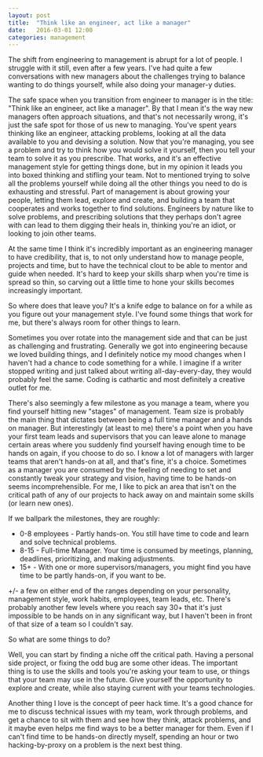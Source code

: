 ```yaml
---
layout: post
title:  "Think like an engineer, act like a manager"
date:   2016-03-01 12:00
categories: management
---
```


The shift from engineering to management is abrupt for a lot of people. I struggle with it still, even after a few years. I've had quite a few conversations with new managers about the challenges trying to balance wanting to do things yourself, while also doing your manager-y duties.

The safe space when you transition from engineer to manager is in the title: "Think like an engineer, act like a manager". By that I mean it's the way new managers often approach situations, and that's not necessarily wrong, it's just the safe spot for those of us new to managing. You've spent years thinking like an engineer, attacking problems, looking at all the data available to you and devising a solution. Now that you're managing, you see a problem and try to think how you would solve it yourself, then you tell your team to solve it as you prescribe. That works, and it's an effective management style for getting things done, but in my opinion it leads you into boxed thinking and stifling your team. Not to mentioned trying to solve all the problems yourself while doing all the other things you need to do is exhausting and stressful. Part of management is about growing your people, letting them lead, explore and create, and building a team that cooperates and works together to find solutions. Engineers by nature like to solve problems, and prescribing solutions that they perhaps don't agree with can lead to them digging their heals in, thinking you're an idiot, or looking to join other teams.

At the same time I think it's incredibly important as an engineering manager to have credibility, that is, to not only understand how to manage people, projects and time, but to have the technical clout to be able to mentor and guide when needed. It's hard to keep your skills sharp when you're time is spread so thin, so carving out a little time to hone your skills becomes increasingly important.

So where does that leave you? It's a knife edge to balance on for a while as you figure out your management style. I've found some things that work for me, but there's always room for other things to learn.

Sometimes you over rotate into the management side and that can be just as challenging and frustrating. Generally we got into engineering because we loved building things, and I definitely notice my mood changes when I haven't had a chance to code something for a while. I imagine if a writer stopped writing and just talked about writing all-day-every-day, they would probably feel the same. Coding is cathartic and most definitely a creative outlet for me.

There's also seemingly a few milestone as you manage a team, where you find yourself hitting new "stages" of management. Team size is probably the main thing that dictates between being a full time manager and a hands on manager. But interestingly (at least to me) there's a point when you have your first team leads and supervisors that you can leave alone to manage certain areas where you suddenly find yourself having enough time to be hands on again, if you choose to do so. I know a lot of managers with larger teams that aren't hands-on at all, and that's fine, it's a choice. Sometimes as a manager you are consumed by the feeling of needing to set and constantly tweak your strategy and vision, having time to be hands-on seems incomprehensible. For me, I like to pick an area that isn't on the critical path of any of our projects to hack away on and maintain some skills (or learn new ones).

If we ballpark the milestones, they are roughly:

* 0-8 employees - Partly hands-on. You still have time to code and learn and solve technical problems.
* 8-15 - Full-time Manager. Your time is consumed by meetings, planning, deadlines, prioritizing, and making adjustments.
* 15+ - With one or more supervisors/managers, you might find you have time to be partly hands-on, if you want to be.

+/- a few on either end of the ranges depending on your personality, management style, work habits, employees, team leads, etc. There's probably another few levels where you reach say 30+ that it's just impossible to be hands on in any significant way, but I haven't been in front of that size of a team so I couldn't say.

So what are some things to do?

Well, you can start by finding a niche off the critical path. Having a personal side project, or fixing the odd bug are some other ideas. The important thing is to use the skills and tools you're asking your team to use, or things that your team may use in the future. Give yourself the opportunity to explore and create, while also staying current with your teams technologies.

Another thing I love is the concept of peer hack time. It's a good chance for me to discuss technical issues with my team, work through problems, and get a chance to sit with them and see how they think, attack problems, and it maybe even helps me find ways to be a better manager for them. Even if I can't find time to be hands-on directly myself, spending an hour or two hacking-by-proxy on a problem is the next best thing.

